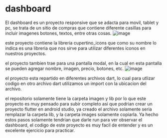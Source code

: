 # dashboard
El dashboard es un proyecto responsive que se adacta para movil, tablet y pc, se trata de un sitio de compras que contiene diferente casillas para incluir imagenes botones, textos, entre otras cosas.
![image](https://user-images.githubusercontent.com/110652225/208930350-fb40dc4d-8cce-47d8-9d26-07303c3e12fe.png)

este proyecto contiene la libreria cupertino_icons que como su nombre lo indica es una libreria que nos sirve para utilizar diferentes iconos en nuestros proyectos.

el proyecto tambien trae para una pantalla modal, en la cual en esta pantalla se pueden agregar nombre, imagen, precio, botones, etc.
![image](https://user-images.githubusercontent.com/110652225/208930858-87de7272-7d6d-4b33-b304-90911dc8af5f.png)

el proyecto esta repartido en diferentes archivos dart, lo cual para utlizar codigo en otro archivo dart utilizamos un import con la ubicacion del archivo.

el repositorio solamente tiene la carpeta imagen y lib por lo que este proyecto es muy pensado para subir completo asi que podrian crear un proyecto flutter en android studio, ya creado el archivo solamente seria remplazar la carpeta lib, y la carpeta images solamente copiarla. Ya hecho estos pasos solamente tendrian que darle run para ver observar el dashboard, el codigo de este proyecto es muy facil de entender y es un excelente ejercicio para practicar. 

